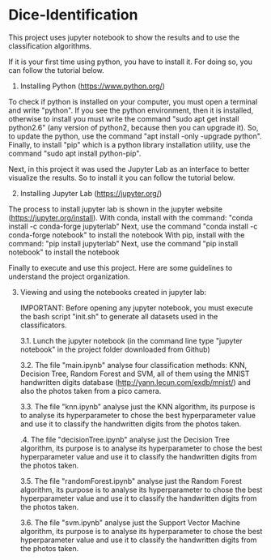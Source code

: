 # Dice-Identification
This project uses jupyter notebook to show the results and to use the classification algorithms.

If it is your first time using python, you have to install it. For doing so, you can follow the tutorial below.

1. Installing Python (https://www.python.org/)

To check if python is installed on your computer, you must open a terminal and write "python". If you see the python environment, then it is installed, otherwise to install you must write the command "sudo apt get install python2.6" (any version of python2, because then you can upgrade it). So, to update the python, use the command "apt install -only -upgrade python". Finally, to install "pip" which is a python library installation utility, use the command "sudo apt install python-pip".

Next, in this project it was used the Jupyter Lab as an interface to better visualize the results. So to install it you can follow the tutorial below.

2. Installing Jupyter Lab (https://jupyter.org/)

The process to install jupyter lab is shown in the jupyter website (https://jupyter.org/install). 
With conda, install with the command: "conda install -c conda-forge jupyterlab"
Next, use the command "conda install -c conda-forge notebook" to install the notebook
With pip, install with the command: "pip install jupyterlab"
Next, use the command "pip install notebook" to install the notebook

Finally to execute and use this project. Here are some guidelines to understand the project organization. 

3. Viewing and using the notebooks created in jupyter lab:

	IMPORTANT: Before opening any jupyter notebook, you must execute the bash script "init.sh" to generate all datasets used in the classificators.
	
	3.1. Lunch the jupyter notebook (in the command line type "jupyter notebook" in the project folder downloaded from Github) 

	3.2. The file "main.ipynb" analyse four classification methods: KNN, Decision Tree, Random Forest and SVM, all of them using the MNIST handwritten digits database (http://yann.lecun.com/exdb/mnist/) and also the photos taken from a pico camera.

	3.3. The file "knn.ipynb" analyse just the KNN algorithm, its purpose is to analyse its hyperparameter to chose the best hyperparameter value and use it to classify the handwritten digits from the photos taken.

	.4. The file "decisionTree.ipynb" analyse just the Decision Tree algorithm, its purpose is to analyse its hyperparameter to chose the best hyperparameter value and use it to classify the handwritten digits from the photos taken.

	3.5. The file "randomForest.ipynb" analyse just the Random Forest algorithm, its purpose is to analyse its hyperparameter to chose the best hyperparameter value and use it to classify the handwritten digits from the photos taken.

	3.6. The file "svm.ipynb" analyse just the Support Vector Machine algorithm, its purpose is to analyse its hyperparameter to chose the best hyperparameter value and use it to classify the handwritten digits from the photos taken.

